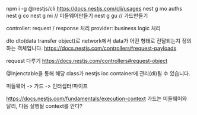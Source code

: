 npm i -g @nestjs/cli
https://docs.nestjs.com/cli/usages
nest g mo auths
nest g co
nest g mi // 미들웨어만들기
nest g gu // 가드만들기

controller: request / response 처리
provider: business logic 처리

dto
dto(data transfer object)로 network에서 data가 어떤 형태로 전달되는지 정의하는 객체입니다.
https://docs.nestjs.com/controllers#request-payloads

request 다루기
https://docs.nestjs.com/controllers#request-object

@Injenctable을 통해 해당 class가 nestjs ioc container에 관리(di)될 수 있습니다.

미들웨어 -> 가드 -> 인터셉터/파이프

https://docs.nestjs.com/fundamentals/execution-context
가드는 미들웨어와 달리, 다음 실행될 context를 안다?
